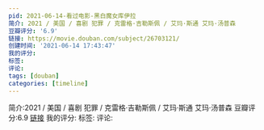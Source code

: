 ```yaml
---
pid: 2021-06-14-看过电影-黑白魔女库伊拉
简介: 2021 / 美国 / 喜剧 犯罪 / 克雷格·吉勒斯佩 / 艾玛·斯通 艾玛·汤普森
豆瓣评分: '6.9'
链接: https://movie.douban.com/subject/26703121/
创建时间: '2021-06-14 17:43:47'
我的评分:
标签:
评论:
tags: [douban]
categories: [timeline]
---
```

简介:2021 / 美国 / 喜剧 犯罪 / 克雷格·吉勒斯佩 / 艾玛·斯通 艾玛·汤普森
豆瓣评分:6.9
[链接](https://movie.douban.com/subject/26703121/)
我的评分:
标签:
评论:
